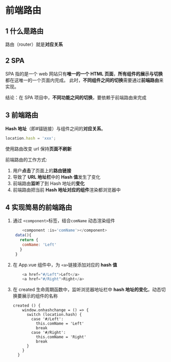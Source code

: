 # 前端路由

## 1 什么是路由

路由（router）就是**对应关系**

## 2 SPA

SPA 指的是一个 web 网站只有**唯一的一个 HTML 页面**，**所有组件的展示与切换**都在这唯一的一个页面内完成。 此时，**不同组件之间的切换**需要通过**前端路由**来实现。

结论：在 SPA 项目中，**不同功能之间的切换**，要依赖于前端路由来完成

## 3 前端路由

**Hash 地址**（即#锚链接）与组件之间的**对应关系**。

```js
location.hash = 'xxx';
```

使用路由改变 url 保持**页面不刷新**

前端路由的工作方式:

1. 用户**点击**了页面上的**路由链接**
2. 导致了 **URL 地址栏**中的 **Hash 值**发生了变化
3. 前端路由**监听**了到 Hash 地址的**变化**
4. 前端路由把当前 **Hash 地址对应的组件**渲染都浏览器中

## 4 实现简易的前端路由

1. 通过 `<component>`标签，结合`comName` 动态渲染组件

   ```js
       <component :is='comName'></component>
    data(){
      return {
       comName: 'Left'
      }
    }
   ```

2. 在 App.vue 组件中，为 `<a>`链接添加对应的 **hash 值**

   ```js
       <a href="#/Left">Left</a>
       <a href="#/Right">Right</a>
   ```

3. 在 created 生命周期函数中，监听浏览器地址栏中 **hash 地址的变化**，动态切换要展示的组件的名称

   ```
   created () {
       window.onhashchange = () => {
         switch (location.hash) {
           case '#/Left':
             this.comName = 'Left'
             break
           case '#/Right':
             this.comName = 'Right'
             break
         }
       }
     }
   ```
